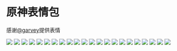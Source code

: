 # 原神表情包

感谢[@garvey](https://gitee.com/zjwo)提供表情

![](https://gcore.jsdelivr.net/gh/yoghurtlee-thu/twikoo-magic@main/image/Genshin/1.webp)
![](https://gcore.jsdelivr.net/gh/yoghurtlee-thu/twikoo-magic@main/image/Genshin/10.webp)
![](https://gcore.jsdelivr.net/gh/yoghurtlee-thu/twikoo-magic@main/image/Genshin/11.webp)
![](https://gcore.jsdelivr.net/gh/yoghurtlee-thu/twikoo-magic@main/image/Genshin/12.webp)
![](https://gcore.jsdelivr.net/gh/yoghurtlee-thu/twikoo-magic@main/image/Genshin/13.webp)
![](https://gcore.jsdelivr.net/gh/yoghurtlee-thu/twikoo-magic@main/image/Genshin/14.webp)
![](https://gcore.jsdelivr.net/gh/yoghurtlee-thu/twikoo-magic@main/image/Genshin/15.webp)
![](https://gcore.jsdelivr.net/gh/yoghurtlee-thu/twikoo-magic@main/image/Genshin/16.webp)
![](https://gcore.jsdelivr.net/gh/yoghurtlee-thu/twikoo-magic@main/image/Genshin/17.webp)
![](https://gcore.jsdelivr.net/gh/yoghurtlee-thu/twikoo-magic@main/image/Genshin/18.webp)
![](https://gcore.jsdelivr.net/gh/yoghurtlee-thu/twikoo-magic@main/image/Genshin/19.webp)
![](https://gcore.jsdelivr.net/gh/yoghurtlee-thu/twikoo-magic@main/image/Genshin/2.webp)
![](https://gcore.jsdelivr.net/gh/yoghurtlee-thu/twikoo-magic@main/image/Genshin/20.webp)
![](https://gcore.jsdelivr.net/gh/yoghurtlee-thu/twikoo-magic@main/image/Genshin/21.webp)
![](https://gcore.jsdelivr.net/gh/yoghurtlee-thu/twikoo-magic@main/image/Genshin/22.webp)
![](https://gcore.jsdelivr.net/gh/yoghurtlee-thu/twikoo-magic@main/image/Genshin/3.webp)
![](https://gcore.jsdelivr.net/gh/yoghurtlee-thu/twikoo-magic@main/image/Genshin/4.webp)
![](https://gcore.jsdelivr.net/gh/yoghurtlee-thu/twikoo-magic@main/image/Genshin/5.webp)
![](https://gcore.jsdelivr.net/gh/yoghurtlee-thu/twikoo-magic@main/image/Genshin/6.webp)
![](https://gcore.jsdelivr.net/gh/yoghurtlee-thu/twikoo-magic@main/image/Genshin/7.webp)
![](https://gcore.jsdelivr.net/gh/yoghurtlee-thu/twikoo-magic@main/image/Genshin/8.webp)
![](https://gcore.jsdelivr.net/gh/yoghurtlee-thu/twikoo-magic@main/image/Genshin/9.webp)
